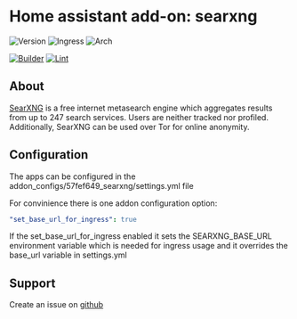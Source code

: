 # Home assistant add-on: searxng

![Version](https://img.shields.io/badge/dynamic/json?label=Version&query=%24.version&url=https%3A%2F%2Fraw.githubusercontent.com%2FDDanii%2FHA-Add-ons-by-DDanii%2Fmaster%2Fsearxng%2Fconfig.json)
![Ingress](https://img.shields.io/badge/dynamic/json?label=Ingress&query=%24.ingress&url=https%3A%2F%2Fraw.githubusercontent.com%2FDDanii%2FHA-Add-ons-by-DDanii%2Fmaster%2Fsearxng%2Fconfig.json)
![Arch](https://img.shields.io/badge/dynamic/json?color=success&label=Arch&query=%24.arch&url=https%3A%2F%2Fraw.githubusercontent.com%2FDDanii%2FHA-Add-ons-by-DDanii%2Fmaster%2Fsearxng%2Fconfig.json)

[![Builder](https://github.com/DDanii/HA-Add-ons-by-DDanii/actions/workflows/builder.yaml/badge.svg)](https://github.com/DDanii/HA-Add-ons-by-DDanii/actions/workflows/builder.yaml)
[![Lint](https://github.com/DDanii/HA-Add-ons-by-DDanii/actions/workflows/lint.yaml/badge.svg)](https://github.com/DDanii/HA-Add-ons-by-DDanii/actions/workflows/lint.yaml)

## About

[SearXNG](https://docs.searxng.org/index.html) is a free internet metasearch engine which aggregates results from up to 247 search services. Users are neither tracked nor profiled. Additionally, SearXNG can be used over Tor for online anonymity.

## Configuration

The apps can be configured in the addon_configs/57fef649_searxng/settings.yml file

For convinience there is one addon configuration option:

```yaml
"set_base_url_for_ingress": true
```

If the set_base_url_for_ingress enabled it sets the SEARXNG_BASE_URL environment variable which is needed for ingress usage and it overrides the base_url variable in settings.yml


## Support

Create an issue on [github](https://github.com/DDanii/HA-Add-ons-by-DDanii/issues/new)
